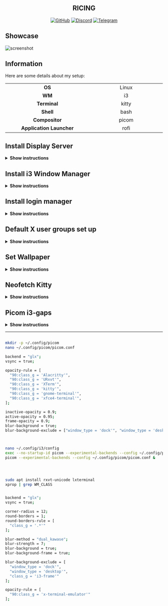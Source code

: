 
<h2 align="center">RICING</h2>

<div align="center">

[![GitHub](https://img.shields.io/github/issues/NvChad/NvChad.svg?style=flat-square&label=Github&color=d77982)](https://github.com/K-Koushik-Kumar/Wallpaper/)
[![Discord](https://img.shields.io/discord/869557815780470834?color=738adb&label=Discord&logo=discord&logoColor=white&style=flat-square)](https://discord.gg/Xm9UrGTW)
[![Telegram](https://img.shields.io/badge/Telegram-blue.svg?style=flat-square&logo=Telegram&logoColor=white)](https://t.me/koushikkodidala)

</div>

## Showcase

![screenshot](https://raw.githubusercontent.com/amitmerchant1990/electron-markdownify/master/app/img/markdownify.gif)

## Information
Here are some details about my setup:

<table>
  <tbody>
    <tr>
      <td align="center" valign="top" width="14.28%">
        <b>OS</b>
      </td>
      <td align="center" valign="top" width="14.28%">
        Linux
      </td>
    </tr>
        <tr>
      <td align="center" valign="top" width="14.28%">
        <b>WM</b>
      </td>
      <td align="center" valign="top" width="14.28%">
        i3
      </td>
    </tr>
      </tr>
        <tr>
      <td align="center" valign="top" width="14.28%">
        <b>Terminal</b>
      </td>
      <td align="center" valign="top" width="14.28%">
       kitty
      </td>
    </tr>
    </tr>
        <tr>
      <td align="center" valign="top" width="14.28%">
        <b>Shell</b>
      </td>
      <td align="center" valign="top" width="14.28%">
       bash
      </td>
    </tr>
    </tr>
          <tr>
      <td align="center" valign="top" width="14.28%">
        <b> Compositor</b>
      </td>
      <td align="center" valign="top" width="14.28%">
       picom
      </td>
    </tr>
    </tr>
          <tr>
      <td align="center" valign="top" width="14.28%">
        <b> Application Launcher</b>
      </td>
      <td align="center" valign="top" width="14.28%">
        rofi
      </td>
    </tr>
    </tr>
  </tbody>
</table>

## Install Display Server

<details><summary><b>Show instructions</b></summary>

```bash
sudo apt update
sudo apt install xorg xinit x11-xserver-utils
```

</details>

## Install i3 Window Manager

<details><summary><b>Show instructions</b></summary>

```bash
sudo apt install i3
# start GUI by editing xinitrc
nano ~/.xinitrc
exec i3
# now start i3 using
startx
```

>if you're using LightDM, you can completely skip exec i3 (or any WM) in your ~/.xinitrc.

</details>

## Install login manager

<details><summary><b>Show instructions</b></summary>
  
```bash
sudo apt install lightdm
sudo systemctl enable lightdm
```
Confirm the i3 session file exists:
```bash
ls /usr/share/xsessions/i3.desktop
```
```bash
[Desktop Entry]
Name=i3
Comment=Dynamic window manager
Exec=i3
Type=Application
```
>**if not then create**

>How LightDM Works:
>LightDM is a display manager — it provides a login screen (greeter).
>It doesn't use ~/.xinitrc or startx.
>Instead, it uses .desktop files in /usr/share/xsessions/ to launch desktop environments or window managers.

</details>

## Default X user groups set up

<details><summary><b>Show instructions</b></summary>

When you install a minimal OS like Ubuntu Server, it doesn’t automatically put your user into groups that give permission to use hardware devices like the graphics card, keyboard, and mouse under X11 or Wayland.
These groups are essential for running a graphical environment properly.

Check Your Groups
```bash
groups
#You should see something like:
yourusername : yourusername sudo
```
If video, input, etc. are missing, add them like this:
```bash
sudo usermod -aG video,input,audio,render yourusername
sudo reboot
```
</details>

## Set Wallpaper 

<details><summary><b>Show instructions</b></summary>
  
EDIT -> .config/i3/config :

```bash
# for wallpaper
exec_always --no-startup-id feh --bg-fill /home/anime.jpg
# FOR RESOLATION
xrandr 
xrandr --output Virtual1 --mode 1920x1080
```

> **Note**
> If you're using Linux Bash for Windows, [see this guide](https://www.howtogeek.com/261575/how-to-run-graphical-linux-desktop-applications-from-windows-10s-bash-shell/) or use `node` from the command prompt.

</details>

## Neofetch Kitty

<details><summary><b>Show instructions</b></summary>

 ```bash
sudo apt install neofetch
sudo apt install kitty
```

**make kitty default**

```bash
sudo update-alternartives --config x-terminal-emulator
```
</details>

## Picom i3-gaps

<details><summary><b>Show instructions</b></summary>

```bash
sudo apt install cmake libxext-dev libxcb-damage0-dev libxcb-xfixes0-dev libxcb-render0-dev libxcb-composite0-dev libxcb-image0-dev libxcb-present-dev libxcb-glx0-dev libpixman-1-dev libdbus-1-dev libconfig-dev libgl1-mesa-dev libpcre2-dev libevdev-dev uthash-dev libx11-xcb-dev

sudo apt install -y git meson ninja-build libxcb1-dev libxcb-keysyms1-dev libpango1.0-dev libxcb-util0-dev libxcb-icccm4-dev libyajl-dev libev-dev libxcb-xkb-dev libxcb-cursor-dev libxkbcommon-dev libxkbcommon-x11-dev libstartup-notification0-dev libxcb-xinerama0-dev libxcb-randr0-dev libxcb-shape0-dev libxcb-xrm-dev libxcb-render-util0-dev libxcb-ewmh-dev

sudo apt install m4 xcb-proto xutils-dev libxcb-util0-dev libpcre3-dev

sudo apt install autoconf automake libtool pkg-config m4 libxcb1-dev libxcb-util0-dev xcb-proto xutils-dev
# Dependency
git clone https://github.com/Airblader/xcb-util-xrm.git 
cd xcb-util-xrm 
./autogen.sh --prefix=/usr 
make 
sudo make install
# For picom
git clone --recursive https://github.com/ibhagwan/picom.git 
cd picom
meson setup --buildtype=release build 
ninja -C build 
sudo ninja -C build install
# For i3 gaps
git clone https://www.github.com/Airblader/i3 i3-gaps 
cd i3-gaps 
meson build 
ninja -C build 
sudo ninja -C build install
```

</details>

---

```bash

mkdir -p ~/.config/picom
nano ~/.config/picom/picom.conf

backend = "glx";
vsync = true;

opacity-rule = [
  "90:class_g = 'Alacritty'",
  "90:class_g = 'URxvt'",
  "90:class_g = 'XTerm'",
  "90:class_g = 'kitty'",
  "90:class_g = 'gnome-terminal'",
  "90:class_g = 'xfce4-terminal'",
];

inactive-opacity = 0.9;
active-opacity = 0.95;
frame-opacity = 0.9;
blur-background = true;
blur-background-exclude = ["window_type = 'dock'", "window_type = 'desktop'"];



nano ~/.config/i3/config
exec --no-startup-id picom --experimental-backends --config ~/.config/picom/picom.conf
picom --experimental-backends --config ~/.config/picom/picom.conf &




sudo apt install rxvt-unicode lxterminal
xprop | grep WM_CLASS


backend = "glx";
vsync = true;

corner-radius = 12;
round-borders = 1;
round-borders-rule = [
  "class_g = '.*'"
];

blur-method = "dual_kawase";
blur-strength = 7;
blur-background = true;
blur-background-frame = true;

blur-background-exclude = [
  "window_type = 'dock'",
  "window_type = 'desktop'",
  "class_g = 'i3-frame'"
];

opacity-rule = [
  "90:class_g = 'x-terminal-emulator'"
];


```

